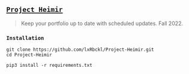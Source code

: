 ## [`Project Heimir`](http://lxrbckl.com/Project-Heimir)
> Keep your portfolio up to date with scheduled updates. Fall 2022.

### `Installation`
```
git clone https://github.com/lxRbckl/Project-Heimir.git
cd Project-Heimir

pip3 install -r requirements.txt
```
